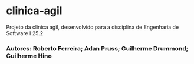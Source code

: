 # clinica-agil
Projeto da clinica agil, desenvolvido para a disciplina de Engenharia de Software I 25.2

### Autores: Roberto Ferreira; Adan Pruss; Guilherme Drummond; Guilherme Hino